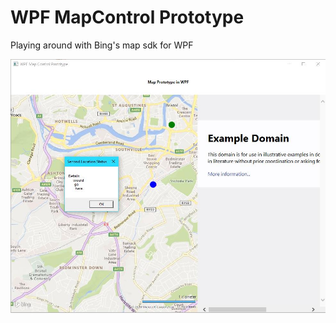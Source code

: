 # WPF MapControl Prototype
Playing around with Bing's map sdk for WPF


![Screenshot of map with icons, popup and iframe in the sidebar](screenshot.jpg)